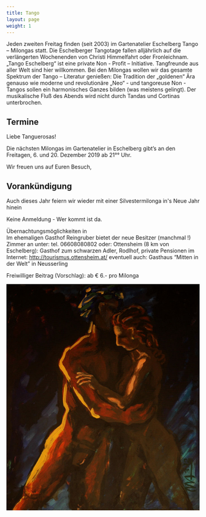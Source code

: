 ```yaml
---
title: Tango
layout: page
weight: 1
---
```


Jeden zweiten Freitag finden (seit 2003) im Gartenatelier Eschelberg Tango – Milongas statt. Die Eschelberger Tangotage fallen alljährlich auf die verlängerten Wochenenden von Christi Himmelfahrt oder Fronleichnam.  
„Tango Eschelberg“ ist eine private Non - Profit – Initiative. Tangfreunde aus aller Welt sind hier willkommen.
Bei den Milongas wollen wir das gesamte Spektrum der Tango – Literatur genießen: Die Tradition der „goldenen“ Ära genauso wie moderne und revolutionäre „Neo“ - und tangoreuse Non -Tangos sollen ein harmonisches Ganzes bilden (was meistens gelingt).
Der musikalische Fluß des Abends wird nicht durch Tandas und Cortinas unterbrochen.

## Termine

Liebe Tanguerosas!

Die nächsten Milongas im Gartenatelier in Eschelberg gibt’s an den Freitagen, 6. und 20. Dezember 2019 ab 21°° Uhr.

Wir freuen uns auf Euren Besuch,

## Vorankündigung

Auch dieses Jahr feiern wir wieder mit einer Silvestermilonga in's Neue Jahr hinein

Keine Anmeldung - Wer kommt ist da.

Übernachtungsmöglichkeiten in 
Im ehemaligen Gasthof Reingruber bietet der neue Besitzer (manchmal !) Zimmer an unter: tel. 06608080802
oder: Ottensheim (8 km von Eschelberg): Gasthof zum schwarzen Adler, Rodlhof, private Pensionen im Internet: http://tourismus.ottensheim.at/ eventuell auch: Gasthaus “Mitten in der Welt” in Neusserling

Freiwilliger Beitrag (Vorschlag): ab € 6.- pro Milonga 

![Titel](/files/tango/TB12_248.jpg)
